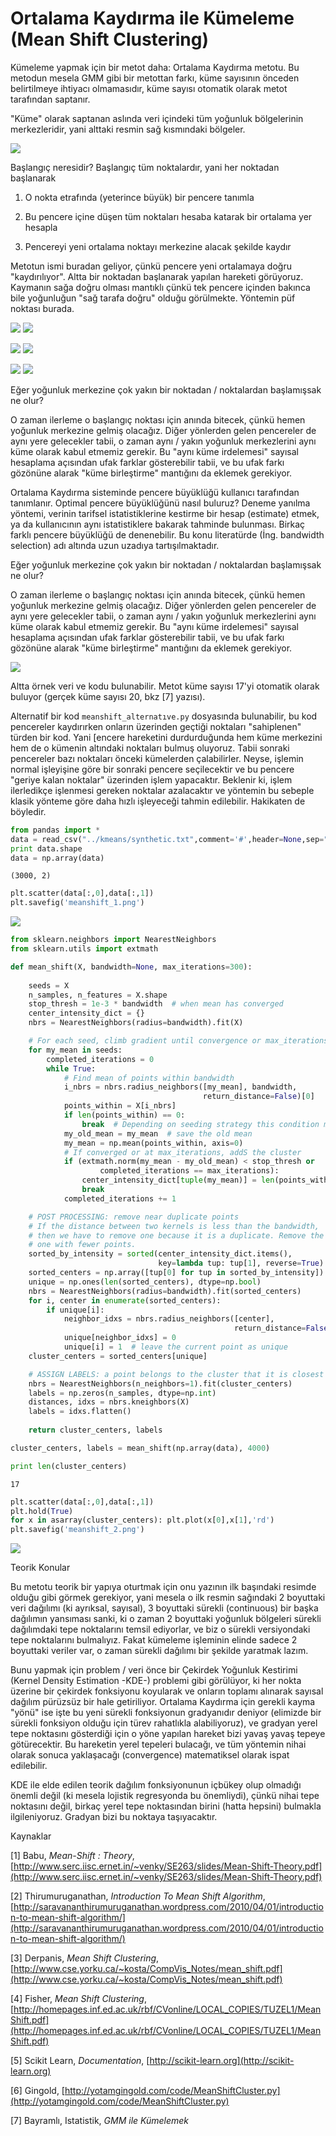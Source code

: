 # Ortalama Kaydırma ile Kümeleme (Mean Shift Clustering)

Kümeleme yapmak için bir metot daha: Ortalama Kaydırma metotu. Bu metodun
mesela GMM gibi bir metottan farkı, küme sayısının önceden belirtilmeye
ihtiyacı olmamasıdır, küme sayısı otomatik olarak metot tarafından
saptanır.

"Küme" olarak saptanan aslında veri içindeki tüm yoğunluk bölgelerinin
merkezleridir, yani alttaki resmin sağ kısmındaki bölgeler.

![](dist.png)

Başlangıç neresidir? Başlangıç tüm noktalardır, yani her noktadan
başlanarak

1. O nokta etrafında (yeterince büyük) bir pencere tanımla

2. Bu pencere içine düşen tüm noktaları hesaba katarak bir ortalama yer hesapla

3. Pencereyi yeni ortalama noktayı merkezine alacak şekilde kaydır

Metotun ismi buradan geliyor, çünkü pencere yeni ortalamaya doğru
"kaydırılıyor". Altta bir noktadan başlanarak yapılan hareketi
görüyoruz.  Kaymanın sağa doğru olması mantıklı çünkü tek pencere
içinden bakınca bile yoğunluğun "sağ tarafa doğru" olduğu
görülmekte. Yöntemin püf noktası burada.

![](mean_2.png)
![](mean_3.png)

![](mean_4.png)
![](mean_5.png)

![](mean_6.png)
![](mean_7.png)

Eğer yoğunluk merkezine çok yakın bir noktadan / noktalardan
başlamışsak ne olur?

O zaman ilerleme o başlangıç noktası için anında bitecek, çünkü hemen
yoğunluk merkezine gelmiş olacağız. Diğer yönlerden gelen pencereler
de aynı yere gelecekler tabii, o zaman aynı / yakın yoğunluk
merkezlerini aynı küme olarak kabul etmemiz gerekir. Bu "aynı küme
irdelemesi" sayısal hesaplama açısından ufak farklar gösterebilir
tabii, ve bu ufak farkı gözönüne alarak "küme birleştirme" mantığını da
eklemek gerekiyor.

Ortalama Kaydırma sisteminde pencere büyüklüğü kullanıcı tarafından
tanımlanır.  Optimal pencere büyüklüğünü nasıl buluruz? Deneme yanılma
yöntemi, verinin tarifsel istatistiklerine kestirme bir hesap (estimate)
etmek, ya da kullanıcının aynı istatistiklere bakarak tahminde
bulunması. Birkaç farklı pencere büyüklüğü de denenebilir. Bu konu
literatürde (İng. bandwidth selection) adı altında uzun uzadıya
tartışılmaktadır.

Eğer yoğunluk merkezine çok yakın bir noktadan / noktalardan
başlamışsak ne olur?

O zaman ilerleme o başlangıç noktası için anında bitecek, çünkü hemen
yoğunluk merkezine gelmiş olacağız. Diğer yönlerden gelen pencereler
de aynı yere gelecekler tabii, o zaman aynı / yakın yoğunluk
merkezlerini aynı küme olarak kabul etmemiz gerekir. Bu "aynı küme
irdelemesi" sayısal hesaplama açısından ufak farklar gösterebilir
tabii, ve bu ufak farkı gözönüne alarak "küme birleştirme" mantığını da
eklemek gerekiyor.

![](start.png)

Altta örnek veri ve kodu bulunabilir. Metot küme sayısı 17'yi otomatik
olarak buluyor (gerçek küme sayısı 20, bkz [7]  yazısı).

Alternatif bir kod `meanshift_alternatıve.py` dosyasında
bulunabilir, bu kod pencereler kaydırırken onların üzerinden geçtiği
noktaları "sahiplenen" türden bir kod. Yani [encere hareketini
durdurduğunda hem küme merkezini hem de o kümenin altındaki noktaları
bulmuş oluyoruz.  Tabii sonraki pencereler bazı noktaları önceki
kümelerden çalabilirler. Neyse, işlemin normal işleyişine göre bir
sonraki pencere seçilecektir ve bu pencere "geriye kalan noktalar"
üzerinden işlem yapacaktır.  Beklenir ki, işlem ilerledikçe işlenmesi
gereken noktalar azalacaktır ve yöntemin bu sebeple klasik yönteme
göre daha hızlı işleyeceği tahmin edilebilir. Hakikaten de böyledir.

```python
from pandas import *
data = read_csv("../kmeans/synthetic.txt",comment='#',header=None,sep="   ")
print data.shape
data = np.array(data)
```

```
(3000, 2)
```

```python
plt.scatter(data[:,0],data[:,1])
plt.savefig('meanshift_1.png')
```

![](meanshift_1.png)
```python
from sklearn.neighbors import NearestNeighbors
from sklearn.utils import extmath

def mean_shift(X, bandwidth=None, max_iterations=300):
    
    seeds = X
    n_samples, n_features = X.shape
    stop_thresh = 1e-3 * bandwidth  # when mean has converged
    center_intensity_dict = {}
    nbrs = NearestNeighbors(radius=bandwidth).fit(X)

    # For each seed, climb gradient until convergence or max_iterations
    for my_mean in seeds:
        completed_iterations = 0
        while True:
            # Find mean of points within bandwidth
            i_nbrs = nbrs.radius_neighbors([my_mean], bandwidth,
                                           return_distance=False)[0]
            points_within = X[i_nbrs]
            if len(points_within) == 0:
                break  # Depending on seeding strategy this condition may occur
            my_old_mean = my_mean  # save the old mean
            my_mean = np.mean(points_within, axis=0)
            # If converged or at max_iterations, addS the cluster
            if (extmath.norm(my_mean - my_old_mean) < stop_thresh or
                    completed_iterations == max_iterations):
                center_intensity_dict[tuple(my_mean)] = len(points_within)
                break
            completed_iterations += 1

    # POST PROCESSING: remove near duplicate points
    # If the distance between two kernels is less than the bandwidth,
    # then we have to remove one because it is a duplicate. Remove the
    # one with fewer points.
    sorted_by_intensity = sorted(center_intensity_dict.items(),
                                 key=lambda tup: tup[1], reverse=True)
    sorted_centers = np.array([tup[0] for tup in sorted_by_intensity])
    unique = np.ones(len(sorted_centers), dtype=np.bool)
    nbrs = NearestNeighbors(radius=bandwidth).fit(sorted_centers)
    for i, center in enumerate(sorted_centers):
        if unique[i]:
            neighbor_idxs = nbrs.radius_neighbors([center],
                                                  return_distance=False)[0]
            unique[neighbor_idxs] = 0
            unique[i] = 1  # leave the current point as unique
    cluster_centers = sorted_centers[unique]

    # ASSIGN LABELS: a point belongs to the cluster that it is closest to
    nbrs = NearestNeighbors(n_neighbors=1).fit(cluster_centers)
    labels = np.zeros(n_samples, dtype=np.int)
    distances, idxs = nbrs.kneighbors(X)
    labels = idxs.flatten()
    
    return cluster_centers, labels

cluster_centers, labels = mean_shift(np.array(data), 4000)

print len(cluster_centers)
```

```
17
```

```python
plt.scatter(data[:,0],data[:,1])
plt.hold(True)
for x in asarray(cluster_centers): plt.plot(x[0],x[1],'rd')
plt.savefig('meanshift_2.png')
```

![](meanshift_2.png)

Teorik Konular

Bu metotu teorik bir yapıya oturtmak için onu yazının ilk başındaki
resimde olduğu gibi görmek gerekiyor, yani mesela o ilk resmin
sağındaki 2 boyuttaki veri dağılımı (ki ayrıksal, sayısal), 3
boyuttaki sürekli (continuous) bir başka dağılımın yansıması sanki, ki
o zaman 2 boyuttaki yoğunluk bölgeleri sürekli dağılımdaki tepe
noktalarını temsil ediyorlar, ve biz o sürekli versiyondaki tepe
noktalarını bulmalıyız. Fakat kümeleme işleminin elinde sadece 2
boyuttaki veriler var, o zaman sürekli dağılımı bir şekilde yaratmak
lazım.

Bunu yapmak için problem / veri önce bir Çekirdek Yoğunluk Kestirimi
(Kernel Density Estimation -KDE-) problemi gibi görülüyor, ki her
nokta üzerine bir çekirdek fonksiyonu koyularak ve onların toplamı
alınarak sayısal dağılım pürüzsüz bir hale getiriliyor. Ortalama
Kaydırma için gerekli kayma "yönü" ise işte bu yeni sürekli
fonksiyonun gradyanıdır deniyor (elimizde bir sürekli fonksiyon olduğu
için türev rahatlıkla alabiliyoruz), ve gradyan yerel tepe noktasını
gösterdiği için o yöne yapılan hareket bizi yavaş yavaş tepeye
götürecektir. Bu hareketin yerel tepeleri bulacağı, ve tüm yöntemin
nihai olarak sonuca yaklaşacağı (convergence) matematiksel olarak
ispat edilebilir.

KDE ile elde edilen teorik dağılım fonksiyonunun içbükey olup olmadığı
önemli değil (ki mesela lojistik regresyonda bu önemliydi), çünkü
nihai tepe noktasını değil, birkaç yerel tepe noktasından birini
(hatta hepsini) bulmakla ilgileniyoruz. Gradyan bizi bu noktaya
taşıyacaktır.

Kaynaklar

[1] Babu, *Mean-Shift : Theory*, [http://www.serc.iisc.ernet.in/~venky/SE263/slides/Mean-Shift-Theory.pdf](http://www.serc.iisc.ernet.in/~venky/SE263/slides/Mean-Shift-Theory.pdf)

[2] Thirumuruganathan, *Introduction To Mean Shift Algorithm*, [http://saravananthirumuruganathan.wordpress.com/2010/04/01/introduction-to-mean-shift-algorithm/](http://saravananthirumuruganathan.wordpress.com/2010/04/01/introduction-to-mean-shift-algorithm/)

[3] Derpanis, *Mean Shift Clustering*, [http://www.cse.yorku.ca/~kosta/CompVis_Notes/mean_shift.pdf](http://www.cse.yorku.ca/~kosta/CompVis_Notes/mean_shift.pdf)

[4] Fisher, *Mean Shift Clustering*, [http://homepages.inf.ed.ac.uk/rbf/CVonline/LOCAL_COPIES/TUZEL1/MeanShift.pdf](http://homepages.inf.ed.ac.uk/rbf/CVonline/LOCAL_COPIES/TUZEL1/MeanShift.pdf)

[5] Scikit Learn, *Documentation*, [http://scikit-learn.org](http://scikit-learn.org)

[6] Gingold, [http://yotamgingold.com/code/MeanShiftCluster.py](http://yotamgingold.com/code/MeanShiftCluster.py)

[7] Bayramlı, Istatistik, *GMM ile Kümelemek*




